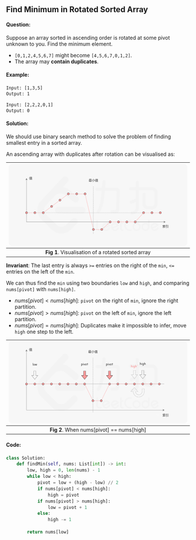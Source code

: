 ## Find Minimum in Rotated Sorted Array



#### Question:

Suppose an array sorted in ascending order is rotated at some pivot unknown to you. Find the minimum element.

- `[0,1,2,4,5,6,7]` might become  `[4,5,6,7,0,1,2]`.
- The array may **contain duplicates**.



#### Example:

```pseudocode
Input: [1,3,5]
Output: 1
```

```pseudocode
Input: [2,2,2,0,1]
Output: 0
```



#### Solution:

We should use binary search method to solve the problem of finding smallest entry in a sorted array.

An ascending array with duplicates after rotation can be visualised as:

| <img src="FindMinRotatedArray.assets/Screenshot from 2020-08-21 14-38-06.png" style="zoom: 50%;" /> |
| :----------------------------------------------------------: |
|      **Fig 1**. Visualisation of a rotated sorted array      |

**Invariant**: The last entry is always `>=` entries on the right of the `min`,  `<=` entries on the left of the `min`.

We can thus find the `min` using two boundaries `low` and `high`, and comparing `nums[pivot]` with `nums[high]`.

- $nums[pivot]<nums[high]$: `pivot` on the right of `min`, ignore the right partition.
- $nums[pivot]> nums[high]$: `pivot` on the left of `min`, ignore the left partition.
- $nums[pivot] = nums[high]$: Duplicates make it impossible to infer, move `high` one step to the left. 



| <img src="FindMinRotatedArray.assets/Screenshot from 2020-08-21 14-46-06.png" style="zoom:50%;" /> |
| :----------------------------------------------------------: |
|          **Fig 2**. When nums[pivot] == nums[high]           |



#### Code:

```python
class Solution:
	def findMin(self, nums: List[int]) -> int:
        low, high = 0, len(nums) - 1
        while low < high:
            pivot = low + (high - low) // 2
            if nums[pivot] < nums[high]:
                high = pivot
            if nums[pivot] > nums[high]:
                low = pivot + 1
            else:
                high -= 1
                
        return nums[low]
```

